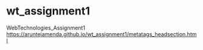 # wt_assignment1
WebTechnologies_Assignment1
https://aruntejamenda.github.io/wt_assignment1/metatags_headsection.html
